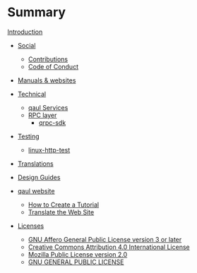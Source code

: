 # Summary

[Introduction](./intro.md)

- [Social](./social/_intro.md)
  - [Contributions](./social/contributions.md)
  - [Code of Conduct](./social/code-of-conduct.md)
- [Manuals & websites](./manuals/_intro.md)
- [Technical](./technical/index.md)
  - [qaul Services](./technical/services.md)
  - [RPC layer](./technical/rpc-layer/index.md)
    - [qrpc-sdk](./technical/rpc-layer/sdk.md)
  
  
  <!-- - [Overview of Crates](./technical/crates.md) -->
  <!-- - [libqaul](./technical/libqaul/index.md) -->
  <!--   - [libqaul Internals](./technical/libqaul/internals.md) -->
  <!--   - [Service API](./technical/libqaul/api.md) -->
  <!--   - [libqaul IPC Interfaces](./technical/libqaul/ipc/index.md) -->
  <!--     - [socket-ipc](./technical/libqaul/ipc/socket.md) -->
  <!--     - [android-ipc](./technical/libqaul/ipc/android.md) -->
  <!-- - [Ratman](./technical/ratman/index.md) -->
  <!--   - [Ratman API](./technical/ratman/api.md) -->
  <!--   - [Netmod](./technical/ratman/netmod.md) -->
  <!--   - [Ratman Internals](./technical/ratman/internals/index.md) -->
  <!--     - [Routing](./technical/ratman/internals/routing.md) -->
  <!--     - [Journal](./technical/ratman/internals/journal.md) -->
  <!-- - [Development Interfaces](./technical/api/_intro.md) -->
- [Testing](./test/index.md)
  - [linux-http-test](./test/linux-http-test.md)
- [Translations](./translations/_intro.md)
- [Design Guides](./design/_intro.md)
- [qaul website](./website/_intro.md)
    - [How to Create a Tutorial](./website/tutorials.md)
    - [Translate the Web Site](./website/translate.md)
- [Licenses](./legal/README.md)
    - [GNU Affero General Public License version 3 or later](./legal/agpl-3.0.md)
    - [Creative Commons Attribution 4.0 International License](./legal/cc-by.md)
    - [Mozilla Public License version 2.0](./legal/mpl-v2.0.md)
    - [GNU GENERAL PUBLIC LICENSE](./legal/gpl-3.0.md)
